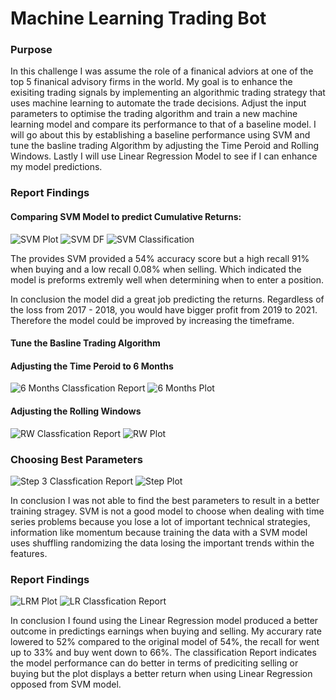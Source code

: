 # Machine Learning Trading Bot

### Purpose
In this challenge I was assume the role of a finanical adviors at one of the top 5 finanical advisory firms in the world. My goal is to enhance the exisiting trading signals by implementing an algorithmic trading strategy that uses machine learning to automate the trade decisions. Adjust the input parameters to optimise the trading algorithm and train a new machine learning model and compare its performance to that of a baseline model. I will go about this by establishing a baseline performance using SVM and tune the basline trading Algorithm by adjusting the Time Peroid and Rolling Windows. Lastly I will use Linear Regression Model to see if I can enhance my model predictions. 


### Report Findings

#### Comparing SVM Model to predict Cumulative Returns:
![SVM Plot](https://github.com/jlaomoc/machine_learning_trading_bot/blob/main/Photos/SVM%20Plot.jpg?raw=true)
![SVM DF](https://github.com/jlaomoc/machine_learning_trading_bot/blob/main/Photos/SVM%20DF.jpg?raw=true)
![SVM Classification](https://github.com/jlaomoc/machine_learning_trading_bot/blob/main/Photos/SVM%20Classification%20Report.jpg?raw=true)

The provides SVM provided a 54% accuracy score but a high recall 91% when buying and a low recall 0.08% when selling. Which indicated the model is preforms extremly well when determining when to enter a position.

In conclusion the model did a great job predicting the returns. Regardless of the loss from 2017 - 2018, you would have bigger profit from 2019 to 2021. Therefore the model could be improved by increasing the timeframe. 


#### Tune the Basline Trading Algorithm

#### Adjusting the Time Peroid to 6 Months

![6 Months Classfication Report](https://github.com/jlaomoc/machine_learning_trading_bot/blob/main/Photos/CF%206%20Months.jpg?raw=true)
![6 Months Plot](https://github.com/jlaomoc/machine_learning_trading_bot/blob/main/Photos/6%20Months%20Plot.jpg?raw=true)


#### Adjusting the Rolling Windows

![RW Classfication Report](https://github.com/jlaomoc/machine_learning_trading_bot/blob/main/Photos/Step%202%20CF.jpg?raw=true)
![RW Plot](https://github.com/jlaomoc/machine_learning_trading_bot/blob/main/Photos/step%202%20plot.jpg?raw=true)

### Choosing Best Parameters
![Step 3 Classfication Report](https://github.com/jlaomoc/machine_learning_trading_bot/blob/main/Photos/Ste%203%20CR.jpg?raw=true)
![Step Plot](https://github.com/jlaomoc/machine_learning_trading_bot/blob/main/Photos/Step%203%20Plot.jpg?raw=true)

In conclusion I was not able to find the best parameters to result in a better training stragey. SVM is not a good model to choose when dealing with time series problems because you lose a lot of important technical strategies, information like momentum because training the data with a SVM model uses shuffling randomizing the data losing the important trends within the features. 

### Report Findings

![LRM Plot](https://github.com/jlaomoc/machine_learning_trading_bot/blob/main/Photos/LRM%20Plot.jpg?raw=true)
![LR Classfication Report](https://github.com/jlaomoc/machine_learning_trading_bot/blob/main/Photos/Logistic%20Regression%20Classifcation%20Report%20.jpg?raw=true)

In conclusion I found using the Linear Regression model produced a better outcome in predictings earnings when buying and selling. My accurary rate lowered to 52% compared to the original model of 54%, the recall for went up to 33% and buy went down to 66%. The classification Report indicates the model performance can do better in terms of prediciting selling or buying but the plot displays a better return when using Linear Regression opposed from SVM model. 




